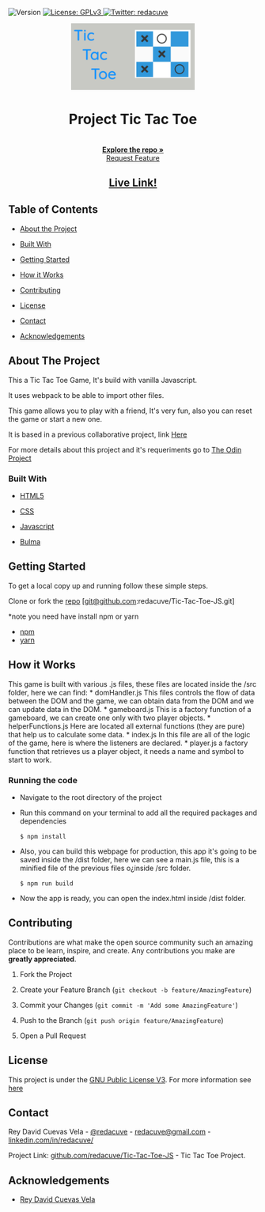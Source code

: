 <!-- Badges -->
<p>
  <img alt="Version" src="https://img.shields.io/badge/version-0.1-blue.svg?cacheSeconds=2592000" />
  <a href="#" target="_blank">
    <img alt="License: GPLv3 " src="https://img.shields.io/badge/License-GPL-yellow.svg" />
  </a>
  <a href="https://twitter.com/redacuve" target="_blank">
    <img alt="Twitter: redacuve " src="https://img.shields.io/twitter/follow/redacuve.svg?style=social" />
  </a>
</p>


<!-- Project Header -->
  <p align="center">
    <img src="tictactoe.jpg" width="250">
  <br>
  <h1 align="center">Project Tic Tac Toe</h1>
  <p align="center">
  <br>
   <a href="https://github.com/redacuve/Tic-Tac-Toe-JS"><strong>Explore the repo »</strong></a>
  <br>
    <a href="https://github.com/redacuve/Tic-Tac-Toe-JS/issues">Request Feature</a>
  </p>
  <h2 align="center"><a href="https://raw.githack.com/redacuve/Tic-Tac-Toe-JS/development/dist/index.html"><strong>Live Link!</strong></a></h2>

<!-- TABLE OF CONTENTS -->

## Table of Contents

* [About the Project](#about-the-project)

* [Built With](#built-with)

* [Getting Started](#getting-started)

* [How it Works](#how-it-works)

* [Contributing](#contributing)

* [License](#license)

* [Contact](#contact)

* [Acknowledgements](#acknowledgements)

<!-- ABOUT THE PROJECT -->

## About The Project

This a Tic Tac Toe Game, It's build with vanilla Javascript.

It uses webpack to be able to import other files.

This game allows you to play with a friend, It's very fun, also you can reset the game or start a new one.

It is based in a previous collaborative project, link <a href="https://github.com/ricardovaltierra/JS-Tic-Tac-Toe/">Here</a>

For more details about this project and it's requeriments go to <a href="https://www.theodinproject.com/courses/javascript/lessons/tic-tac-toe-javascript"> The Odin Project</a>


### Built With

* [HTML5](https://developer.mozilla.org/en-US/docs/Web/Guide/HTML/HTML5)

* [CSS](https://developer.mozilla.org/en-US/docs/Web/CSS)

* [Javascript](https://developer.mozilla.org/en-US/docs/Web/JavaScript)

* [Bulma](https://bulma.io/documentation)

<!-- GETTING STARTED -->

## Getting Started

To get a local copy up and running follow these simple steps.

Clone or fork the <a href="https://github.com/redacuve/Tic-Tac-Toe-JS">repo</a> [git@github.com:redacuve/Tic-Tac-Toe-JS.git]

*note you need have install npm or yarn
* [npm](https://www.npmjs.com/get-npm)
* [yarn](https://classic.yarnpkg.com/en/docs/install)


<!-- HOW IT WORKS -->
## How it Works

This game is built with various .js files, these files are located inside the /src folder, here we can find:
    * domHandler.js This files controls the flow of data between the DOM and the game, we can obtain data from the DOM and we can update data in the DOM.
    * gameboard.js This is a factory function of a gameboard, we can create one only with two player objects.
    * helperFunctions.js Here are located all external functions (they are pure) that help us to calculate some data.
    * index.js In this file are all of the logic of the game, here is where the listeners are declared.
    * player.js a factory function that retrieves us a player object, it needs a name and symbol to start to work.

### Running the code

*   Navigate to the root directory of the project

*   Run this command on your terminal to add all the required packages and dependencies
    ```
    $ npm install
    ```
*   Also, you can build this webpage for production, this app it's going to be saved inside the /dist folder, here we can see a main.js file, this is a minified file of the previous files o¿inside /src folder.
    ```
    $ npm run build
    ```
*   Now the app is ready, you can open the index.html inside /dist folder.


<!-- CONTRIBUTING -->

## Contributing

Contributions are what make the open source community such an amazing place to be learn, inspire, and create. Any contributions you make are **greatly appreciated**.

1. Fork the Project

2. Create your Feature Branch (`git checkout -b feature/AmazingFeature`)

3. Commit your Changes (`git commit -m 'Add some AmazingFeature'`)

4. Push to the Branch (`git push origin feature/AmazingFeature`)

5. Open a Pull Request

<!-- LICENSE -->

## License

This project is under the <a href="https://www.gnu.org/licenses/gpl-3.0.html">GNU Public License V3</a>. For more information see <a href="https://github.com/redacuve/Tic-Tac-Toe-JS/blob/master/LICENSE">here</a>

<!-- CONTACT -->

## Contact

Rey David Cuevas Vela - [@redacuve](https://twitter.com/redacuve) - [redacuve@gmail.com](mailto:redacuve@gmail.com) -[linkedin.com/in/redacuve/](https://www.linkedin.com/in/redacuve/)

Project Link: [github.com/redacuve/Tic-Tac-Toe-JS](https://github.com/redacuve/Tic-Tac-Toe-JS) - Tic Tac Toe Project.

<!-- ACKNOWLEDGEMENTS -->

## Acknowledgements

* [Rey David Cuevas Vela](https://github.com/redacuve)
